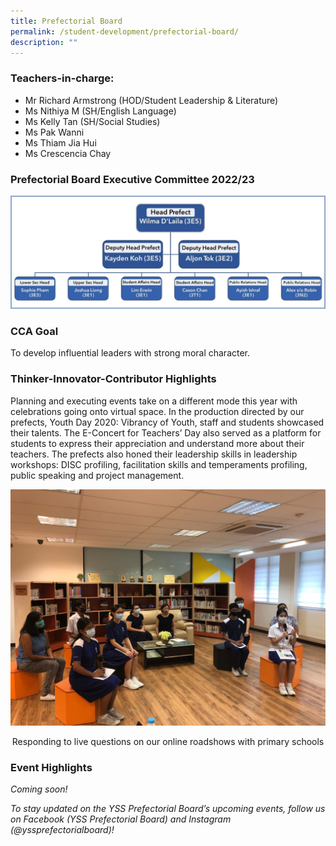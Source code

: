 ```yaml
---
title: Prefectorial Board
permalink: /student-development/prefectorial-board/
description: ""
---
```

### Teachers-in-charge:

* Mr Richard Armstrong (HOD/Student Leadership & Literature)
* Ms Nithiya M (SH/English Language)
* Ms Kelly Tan (SH/Social Studies)
* Ms Pak Wanni 
* Ms Thiam Jia Hui
* Ms Crescencia Chay


### Prefectorial Board Executive Committee 2022/23

![](/images/StudDevelopment/PrefectorialBoard/Prefectorial%20Board%20Executive%20Committe%202022_23.jpg)

### CCA Goal

To develop influential leaders with strong moral character.

### Thinker-Innovator-Contributor Highlights

Planning and executing events take on a different mode this year with celebrations going onto virtual space. In the production directed by our prefects, Youth Day 2020: Vibrancy of Youth, staff and students showcased their talents. The E-Concert for Teachers’ Day also served as a platform for students to express their appreciation and understand more about their teachers. The prefects also honed their leadership skills in leadership workshops: DISC profiling, facilitation skills and temperaments profiling, public speaking and project management.

![](/images/StudDevelopment/PrefectorialBoard/Roadshow-live-session.jpeg)

<div style="text-align:center">Responding to live questions on our online roadshows with primary schools</div>

### Event Highlights

*Coming soon!*



*To stay updated on the YSS Prefectorial Board’s upcoming events, follow us on Facebook (YSS Prefectorial Board) and Instagram (@yssprefectorialboard)!*